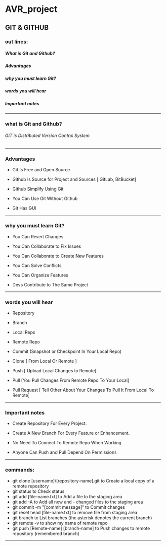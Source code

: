 # AVR_project

## GIT & GITHUB

### out lines:

##### What is Git and Github?

##### Advantages                             

##### why you must learn Git?

##### words you will hear

##### Important notes

------

### what is Git and Github?

###### GIT is Distributed Version Control System

------

### Advantages

- Git Is Free and Open Source

- Github Is Source for Project and Sources [ GitLab, BitBucket]

- Github Simplify Using Git

- You Can Use Git Without Github

- Git Has GUI

-----

### why you must learn Git?

- You Can Revert Changes

- You Can Collaborate to Fix Issues

- You Can Collaborate to Create New Features

- You Can Solve Conflicts

- You Can Organize Features

- Devs Contribute to The Same Project

-------------

### words you will hear

- Repository

- Branch

- Local Repo

- Remote Repo

- Commit (Snapshot or Checkpoint In Your Local Repo)

- Clone [ From Local Or Remote ]

- Push [ Upload Local Changes to Remote]

- Pull [You Pull Changes From Remote Repo To Your Local]

- Pull Request [ Tell Other About Your Changes To Pull It From Local To Remote]

------------

### Important notes

- Create Repository For Every Project.

- Create A New Branch For Every Feature or Enhancement.

- No Need To Connect To Remote Repo When Working.

- Anyone Can Push and Pull Depend On Permissions

--------

### commands:

- git clone [username]/[repository-name].git to Create a local copy of a remote repository
- git status to Check status
- git add [file-name.txt] to Add a file to the staging area
- git add -A to Add all new and - changed files to the staging area
- git commit -m "[commit message]" to Commit changes
- git reset head [file-name.txt] to remove file from staging area
- git branch to List branches (the asterisk denotes the current branch)
- git remote -v to show my name of remote repo
- git push [Remote-name] [branch-name] to Push changes to remote repository (remembered branch)

-----------

